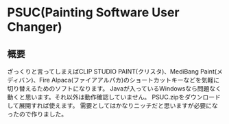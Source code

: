 # PSUC(Painting Software User Changer)

## 概要
ざっくりと言ってしまえばCLIP STUDIO PAINT(クリスタ)、MediBang Paint(メディバン)、Fire Alpaca(ファイアアルパカ)のショートカットキーなどを気軽に切り替えるためのソフトになります。
Javaが入っているWindowsなら問題なく動くと思います。それ以外は動作確認していません。
PSUC.zipをダウンロードして展開すれば使えます。
需要としてはかなりニッチだと思いますが必要になったので作りました。
